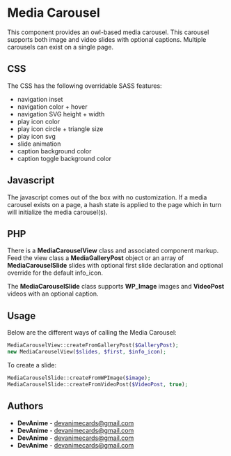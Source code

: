 # Media Carousel
This component provides an owl-based media carousel. This carousel supports both image and video slides with optional captions.
Multiple carousels can exist on a single page.

## CSS
The CSS has the following overridable SASS features:
* navigation inset
* navigation color + hover
* navigation SVG height + width
* play icon color
* play icon circle + triangle size
* play icon svg
* slide animation
* caption background color
* caption toggle background color

## Javascript
The javascript comes out of the box with no customization. If a media carousel exists on a page,
a hash state is applied to the page which in turn will initialize the media carousel(s).

## PHP
There is a **MediaCarouselView** class and associated component markup. Feed the view class a **MediaGalleryPost** object or
an array of **MediaCarouselSlide** slides with optional first slide declaration and optional override for the default info_icon.

The **MediaCarouselSlide** class supports **WP_Image** images and **VideoPost** videos with an optional caption.

## Usage
Below are the different ways of calling the Media Carousel:

```php
MediaCarouselView::createFromGalleryPost($GalleryPost);
new MediaCarouselView($slides, $first, $info_icon);
```

To create a slide:

```php
MediaCarouselSlide::createFromWPImage($image);
MediaCarouselSlide::createFromVideoPost($VideoPost, true);
```

## Authors
* **DevAnime** - [devanimecards@gmail.com](devanimecards@gmail.com)
* **DevAnime** - [devanimecards@gmail.com](devanimecards@gmail.com)
* **DevAnime** - [devanimecards@gmail.com](devanimecards@gmail.com)
* **DevAnime** - [devanimecards@gmail.com](devanimecards@gmail.com)
